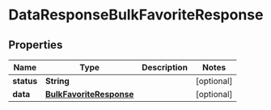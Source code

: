 

# DataResponseBulkFavoriteResponse


## Properties

| Name | Type | Description | Notes |
|------------ | ------------- | ------------- | -------------|
|**status** | **String** |  |  [optional] |
|**data** | [**BulkFavoriteResponse**](BulkFavoriteResponse.md) |  |  [optional] |



